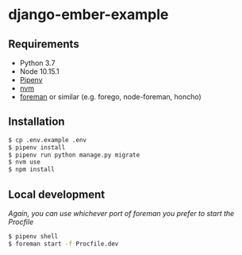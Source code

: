 # django-ember-example

## Requirements
- Python 3.7
- Node 10.15.1
- [Pipenv](https://pipenv.readthedocs.io/en/latest/)
- [nvm](https://github.com/creationix/nvm)
- [foreman](https://github.com/ddollar/foreman) or similar (e.g. forego, node-foreman, honcho)

## Installation
```bash
$ cp .env.example .env
$ pipenv install
$ pipenv run python manage.py migrate
$ nvm use
$ npm install
```

## Local development

_Again, you can use whichever port of foreman you prefer to start the Procfile_

```bash
$ pipenv shell
$ foreman start -f Procfile.dev
```
